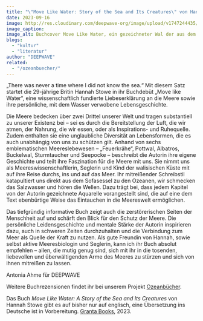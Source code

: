 ```yaml
---
title: "\"Move Like Water: Story of the Sea and Its Creatures\" von Hannah Stowe"
date: 2023-09-16
image: http://res.cloudinary.com/deepwave-org/image/upload/v1747244435/deepwave.org/Move_Like_Water-300x284.jpg
image_caption:
image_alt: Buchcover Move Like Water, ein gezeichneter Wal der aus dem Meer springt
blogs: 
  - "kultur"
  - "literatur"
author: "DEEPWAVE"
related: 
  - "/ozeanbuecher/"
---
```


„There was never a time where I did not know the sea.“ Mit diesem Satz startet die 29-jährige Britin Hannah Stowe in ihr Buchdebüt „Move like Water“, eine wissenschaftlich fundierte Liebeserklärung an die Meere sowie ihre persönliche, mit dem Wasser verwobene Lebensgeschichte.

Die Meere bedecken über zwei Drittel unserer Welt und tragen substantiell zu unserer Existenz bei – sei es durch die Bereitstellung der Luft, die wir atmen, der Nahrung, die wir essen, oder als Inspirations- und Ruhequelle. Zudem enthalten sie eine unglaubliche Diversität an Lebensformen, die es auch unabhängig von uns zu schützen gilt. Anhand von sechs emblematischen Meereslebewesen – „Feuerkrähe“, Pottwal, Albatros, Buckelwal, Sturmtaucher und Seepocke – beschreibt die Autorin ihre eigene Geschichte und teilt ihre Faszination für die Meere mit uns. Sie nimmt uns als Meereswissenschaftlerin, Seglerin und Kind der walisischen Küste mit auf ihre Reise durchs, ins und auf das Meer. Ihr mitreißender Schreibstil katapultiert uns direkt aus dem Sofasessel zu den Ozeanen, wir schmecken das Salzwasser und hören die Wellen. Dazu trägt bei, dass jedem Kapitel von der Autorin gezeichnete Aquarelle vorangestellt sind, die auf eine dem Text ebenbürtige Weise das Eintauchen in die Meereswelt ermöglichen.

Das tiefgründig informative Buch zeigt auch die zerstörerischen Seiten der Menschheit auf und schärft den Blick für den Schutz der Meere. Die persönliche Leidensgeschichte und mentale Stärke der Autorin inspirieren dazu, auch in schweren Zeiten durchzuhalten und die Verbindung zum Meer als Quelle der Kraft zu nutzen. Als gute Freundin von Hannah, sowie selbst aktive Meeresbiologin und Seglerin, kann ich ihr Buch absolut empfehlen – allen, die mutig genug sind, sich mit ihr in die tosenden, liebevollen und überwältigenden Arme des Meeres zu stürzen und sich von ihnen mitreißen zu lassen.

Antonia Ahme für DEEPWAVE

Weitere Buchrezensionen findet ihr bei unserem Projekt [Ozeanbücher](https://www.deepwave.org/ozeanbuecher/).

Das Buch _Move Like Water: A Story of the Sea and Its Creatures_ von Hannah Stowe gibt es auf bisher nur auf englisch, eine Übersetzung ins Deutsche ist in Vorbereitung. [Granta Books](https://granta.com/products/move-like-water/?binding=hardback), 2023.
